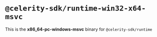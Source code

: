 # `@celerity-sdk/runtime-win32-x64-msvc`

This is the **x86_64-pc-windows-msvc** binary for `@celerity-sdk/runtime`
